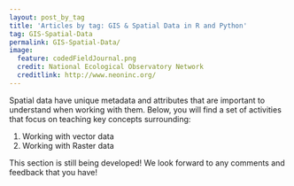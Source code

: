 ```yaml
---
layout: post_by_tag
title: 'Articles by tag: GIS & Spatial Data in R and Python'
tag: GIS-Spatial-Data
permalink: GIS-Spatial-Data/
image:
  feature: codedFieldJournal.png
  credit: National Ecological Observatory Network
  creditlink: http://www.neoninc.org/
---
```


Spatial data have unique metadata and attributes that are important to understand when working with them. Below, you will find a set of activities that focus on teaching key concepts surrounding:

1. Working with vector data
2. Working with Raster data

This section is still being developed! We look forward to any comments and feedback that you have!
